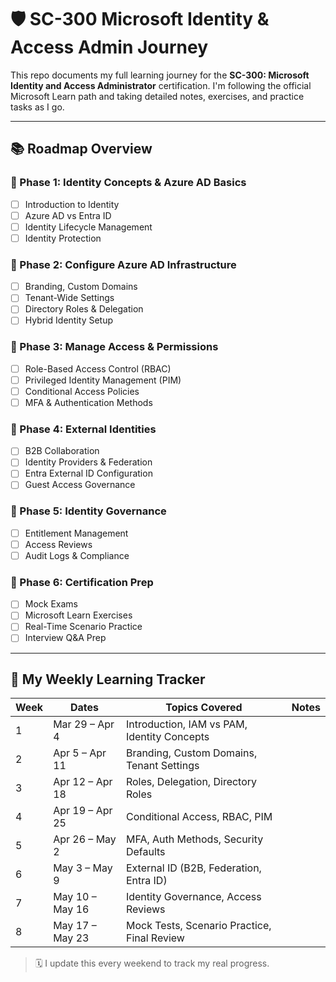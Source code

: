 # 🛡️ SC-300 Microsoft Identity & Access Admin Journey

This repo documents my full learning journey for the **SC-300: Microsoft Identity and Access Administrator** certification. I'm following the official Microsoft Learn path and taking detailed notes, exercises, and practice tasks as I go.

---

## 📚 Roadmap Overview

### 📌 Phase 1: Identity Concepts & Azure AD Basics
- [ ] Introduction to Identity
- [ ] Azure AD vs Entra ID
- [ ] Identity Lifecycle Management
- [ ] Identity Protection

### 🧱 Phase 2: Configure Azure AD Infrastructure
- [ ] Branding, Custom Domains
- [ ] Tenant-Wide Settings
- [ ] Directory Roles & Delegation
- [ ] Hybrid Identity Setup

### 🔐 Phase 3: Manage Access & Permissions
- [ ] Role-Based Access Control (RBAC)
- [ ] Privileged Identity Management (PIM)
- [ ] Conditional Access Policies
- [ ] MFA & Authentication Methods

### 🤝 Phase 4: External Identities
- [ ] B2B Collaboration
- [ ] Identity Providers & Federation
- [ ] Entra External ID Configuration
- [ ] Guest Access Governance

### 📜 Phase 5: Identity Governance
- [ ] Entitlement Management
- [ ] Access Reviews
- [ ] Audit Logs & Compliance

### 🧠 Phase 6: Certification Prep
- [ ] Mock Exams
- [ ] Microsoft Learn Exercises
- [ ] Real-Time Scenario Practice
- [ ] Interview Q&A Prep

---
## 📅 My Weekly Learning Tracker

| Week | Dates           | Topics Covered                                 | Notes |
|------|------------------|-----------------------------------------------|-------|
| 1    | Mar 29 – Apr 4   | Introduction, IAM vs PAM, Identity Concepts   |       |
| 2    | Apr 5 – Apr 11   | Branding, Custom Domains, Tenant Settings     |       |
| 3    | Apr 12 – Apr 18  | Roles, Delegation, Directory Roles            |       |
| 4    | Apr 19 – Apr 25  | Conditional Access, RBAC, PIM                 |       |
| 5    | Apr 26 – May 2   | MFA, Auth Methods, Security Defaults          |       |
| 6    | May 3 – May 9    | External ID (B2B, Federation, Entra ID)       |       |
| 7    | May 10 – May 16  | Identity Governance, Access Reviews           |       |
| 8    | May 17 – May 23  | Mock Tests, Scenario Practice, Final Review   |       |

> 🗓️ I update this every weekend to track my real progress.

